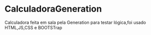# CalculadoraGeneration

Calculadora feita em sala pela Generation para testar lógica,foi usado HTML,JS,CSS e BOOTSTrap
